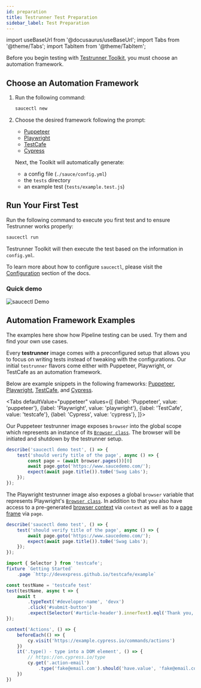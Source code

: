 ```yaml
---
id: preparation
title: Testrunner Test Preparation
sidebar_label: Test Preparation
---
```


import useBaseUrl from '@docusaurus/useBaseUrl';
import Tabs from '@theme/Tabs';
import TabItem from '@theme/TabItem';

Before you begin testing with [Testrunner Toolkit](products/testrunner-toolkit.md), you must choose an automation framework.

## Choose an Automation Framework
1. Run the following command:
    ```bash
    saucectl new
    ```
2. Choose the desired framework following the prompt:
    * [Puppeteer](https://github.com/puppeteer/puppeteer)
    * [Playwright](https://github.com/microsoft/playwright)
    * [TestCafe](https://devexpress.github.io/testcafe)
    * [Cypress](https://github.com/cypress-io/cypress)
    
    Next, the Toolkit will automatically generate: 
    * a config file (`./sauce/config.yml`)
    * the `tests` directory
    * an example test (`tests/example.test.js`)

## Run Your First Test

Run the following command to execute you first test and to ensure Testrunner works properly:
```bash
saucectl run
```
Testrunner Toolkit will then execute the test based on the information in `config.yml`. 

To learn more about how to configure `saucectl`, please visit the [Configuration](products/testrunner-toolkit/configuration.md) section of the docs. 

### Quick demo

<img src="/static/img/stt/saucectl-demo.gif" alt="saucectl Demo" />

## Automation Framework Examples
The examples here show how Pipeline testing can be used. Try them and find your own use cases. 

Every __testrunner__ image comes with a preconfigured setup that allows you to focus on writing tests instead of tweaking with the configurations. Our initial `testrunner` flavors come either with Puppeteer, Playwright, or TestCafe as an automation framework. 


Below are example snippets in the following frameworks: [Puppeteer](https://pptr.dev/#?product=Puppeteer&version=v3.0.3&show=api-class-browser), [Playwright](https://playwright.dev/#version=v1.0.1&path=docs%2Fcore-concepts.md&q=browser), [TestCafe](https://devexpress.github.io/testcafe/documentation/reference/test-api/testcontroller/browser.html), and [Cypress](https://github.com/cypress-io/cypress).


<Tabs
  defaultValue="puppeteer"
  values={[
    {label: 'Puppeteer', value: 'puppeteer'},
    {label: 'Playwright', value: 'playwright'},
    {label: 'TestCafe', value: 'testcafe'},
    {label: 'Cypress', value: 'cypress'},
  ]}>

<TabItem value="puppeteer">

Our Puppeteer testrunner image exposes `browser` into the global scope which represents an instance of its [`Browser class`](https://pptr.dev/#?product=Puppeteer&version=v3.0.4&show=api-class-browser). The browser will be initiated and shutdown by the testrunner setup.

```js
describe('saucectl demo test', () => {
	test('should verify title of the page', async () => {
		const page = (await browser.pages())[0]
		await page.goto('https://www.saucedemo.com/');
		expect(await page.title()).toBe('Swag Labs');
	});
});
```

</TabItem>
<TabItem value="playwright">

The Playwright testrunner image also exposes a global `browser` variable that represents Playwright's [`Browser class`](https://playwright.dev/#version=v1.0.2&path=docs%2Fcore-concepts.md&q=browser). In addition to that you also have access to a pre-generated [browser context](https://playwright.dev/#version=v1.0.2&path=docs%2Fcore-concepts.md&q=browser-contexts) via `context` as well as to a [page frame](https://playwright.dev/#version=v1.0.2&path=docs%2Fcore-concepts.md&q=pages-and-frames) via `page`.

```js
describe('saucectl demo test', () => {
	test('should verify title of the page', async () => {
		await page.goto('https://www.saucedemo.com/');
		expect(await page.title()).toBe('Swag Labs');
	});
});
```

</TabItem>
<TabItem value="testcafe">

```js
import { Selector } from 'testcafe';
fixture `Getting Started`
	.page `http://devexpress.github.io/testcafe/example`

const testName = 'testcafe test'
test(testName, async t => {
	await t
		.typeText('#developer-name', 'devx')
		.click('#submit-button')
		.expect(Selector('#article-header').innerText).eql('Thank you, devx!');
});
```

</TabItem>
<TabItem value="cypress">

```js
context('Actions', () => {
	beforeEach(() => {
		cy.visit('https://example.cypress.io/commands/actions')
	})
	it('.type() - type into a DOM element', () => {
		// https://on.cypress.io/type
		cy.get('.action-email')
			.type('fake@email.com').should('have.value', 'fake@email.com')
	})
})
```

</TabItem>
</Tabs>
